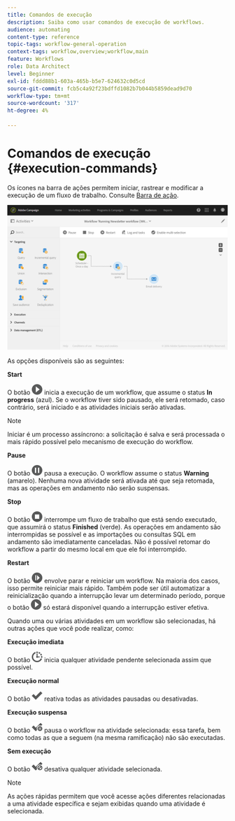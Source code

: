 ```yaml
---
title: Comandos de execução
description: Saiba como usar comandos de execução de workflows.
audience: automating
content-type: reference
topic-tags: workflow-general-operation
context-tags: workflow,overview;workflow,main
feature: Workflows
role: Data Architect
level: Beginner
exl-id: fddd88b1-603a-465b-b5e7-624632c0d5cd
source-git-commit: fcb5c4a92f23bdffd1082b7b044b5859dead9d70
workflow-type: tm+mt
source-wordcount: '317'
ht-degree: 4%

---
```


# Comandos de execução {#execution-commands}

Os ícones na barra de ações permitem iniciar, rastrear e modificar a execução de um fluxo de trabalho. Consulte [Barra de ação](../../automating/using/workflow-interface.md#action-bar).

![](assets/wkf_execution_2.png)

As opções disponíveis são as seguintes:

**Start**

O botão ![](assets/play_darkgrey-24px.png) inicia a execução de um workflow, que assume o status **In progress** (azul). Se o workflow tiver sido pausado, ele será retomado, caso contrário, será iniciado e as atividades iniciais serão ativadas.

>[!NOTE]
>
>Iniciar é um processo assíncrono: a solicitação é salva e será processada o mais rápido possível pelo mecanismo de execução do workflow.

**Pause**

O botão ![](assets/pause_darkgrey-24px.png) pausa a execução. O workflow assume o status **Warning** (amarelo). Nenhuma nova atividade será ativada até que seja retomada, mas as operações em andamento não serão suspensas.

**Stop**

O botão ![](assets/stop_darkgrey-24px.png) interrompe um fluxo de trabalho que está sendo executado, que assumirá o status **Finished** (verde). As operações em andamento são interrompidas se possível e as importações ou consultas SQL em andamento são imediatamente canceladas. Não é possível retomar do workflow a partir do mesmo local em que ele foi interrompido.

**Restart**

O botão ![](assets/pauseplay_darkgrey-24px.png) envolve parar e reiniciar um workflow. Na maioria dos casos, isso permite reiniciar mais rápido. Também pode ser útil automatizar a reinicialização quando a interrupção levar um determinado período, porque o botão ![](assets/play_darkgrey-24px.png) só estará disponível quando a interrupção estiver efetiva.

Quando uma ou várias atividades em um workflow são selecionadas, há outras ações que você pode realizar, como:

**Execução imediata**

O botão ![](assets/pending_darkgrey-24px.png) inicia qualquer atividade pendente selecionada assim que possível.

**Execução normal**

O botão ![](assets/check_darkgrey-24px.png) reativa todas as atividades pausadas ou desativadas.

**Execução suspensa**

O botão ![](assets/check_pause_darkgrey-24px.png) pausa o workflow na atividade selecionada: essa tarefa, bem como todas as que a seguem (na mesma ramificação) não são executadas.

**Sem execução**

O botão ![](assets/checkdisable.png) desativa qualquer atividade selecionada.

>[!NOTE]
>
>As ações rápidas permitem que você acesse ações diferentes relacionadas a uma atividade específica e sejam exibidas quando uma atividade é selecionada.
